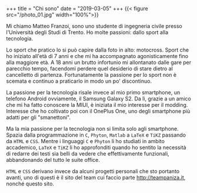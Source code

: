 ﻿+++	
title = "Chi sono"
date = "2019-03-05"
+++
{{< figure src="/photo_01.jpg" width="100%">}}

Mi chiamo Matteo Franzoi, sono uno studente di ingegneria civile presso l'Università degli Studi di Trento.
Ho molte passioni: dallo sport alla tecnologia.

Lo sport che pratico lo si può capire dalla foto in alto: motocross. Sport che ho iniziato all'età di 7 anni e che mi ha accompagnato agonisticamente fino alla maggiore età. A 18 anni un brutto infortunio mi allontanato dalle gare per parecchio tempo, facendomi perdere quel desiderio di stare dietro al cancelletto di partenza. 
Fortunatamente la passione per lo sport non è scemata e continuo a praticarlo in modo un po' discontinuo.

La passione per la tecnologia risale invece al mio primo smartphone, un telefono Android ovviamente, il Samsung Galaxy S2. Da lì, grazie a un amico che mi ha fatto conoscere la MIUI, è iniziata il mio interesse per il modding.
Interesse che ho coltivato poi con il OnePlus One, uno degli smartphone più adatti per gli "smanettoni".

Ma la mia passione per la tecnologia non si limita solo agli smartphone. Spazia dalla programmazione in `C`, `Phyton`, `Matlab` a `LaTeX` e `TiKZ` passando da `HTML` e `CSS`.
Mentre i linguaggi `C` e `Phyton` li ho studiati in ambito accademico, `LaTeX` e `TiKZ` li ho approfonditi quando ho sentito la necessità di redarre dei testi sia belli da vedere che effettivamente funzionali, abbandonando del tutto le suite office.

`HTML` e `CSS` derivano invece da alcuni progetti personali che sto portanto avanti, uno di questi è il sito del team cui faccio parte http://teampaniza.it, nonché questo sito.
